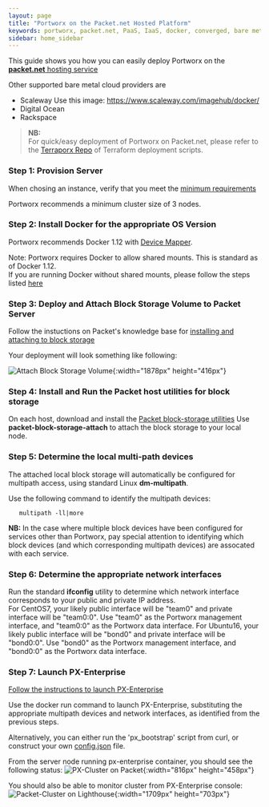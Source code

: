 ```yaml
---
layout: page
title: "Portworx on the Packet.net Hosted Platform"
keywords: portworx, packet.net, PaaS, IaaS, docker, converged, bare metal
sidebar: home_sidebar
---
```


This guide shows you how you can easily deploy Portworx on the [**packet.net** hosting service](http://packet.net)

Other supported bare metal cloud providers are

* Scaleway Use this image: https://www.scaleway.com/imagehub/docker/
* Digital Ocean
* Rackspace

>**NB:**<br/> For quick/easy deployment of Portworx on Packet.net, please refer to the [Terraporx Repo](https://github.com/portworx/terraporx/tree/master/packet) of Terraform deployment scripts. 

### Step 1: Provision Server 
When chosing an instance, verify that you meet the [minimum requirements](get-started-px-enterprise.html#step-1-verify-requirements)

Portworx recommends a minimum cluster size of 3 nodes.

### Step 2: Install Docker for the appropriate OS Version 
Portworx recommends Docker 1.12 with [Device Mapper](https://docs.docker.com/engine/userguide/storagedriver/device-mapper-driver/#/configure-docker-with-devicemapper).

Note: Portworx requires Docker to allow shared mounts.  This is standard as of Docker 1.12.  
If you are running Docker without shared mounts, please follow the steps listed [here](os-config-shared-mounts.html)

### Step 3: Deploy and Attach Block Storage Volume to Packet Server
Follow the instuctions on Packet's knowledge base for [installing and attaching to block storage](https://www.packet.net/help/kb/how-to-use-the-block-storage/)

Your deployment will look something like following:


![Attach Block Storage Volume](/images/block-storage-on-packet.png "Attach Block Storage Volume"){:width="1878px" height="416px"}

### Step 4: Install and Run the Packet host utilities for block storage 
On each host, download and install the [Packet block-storage utilities](https://github.com/packethost/packet-block-storage)
Use **packet-block-storage-attach** to attach the block storage to your local node.

### Step 5: Determine the local multi-path devices
The attached local block storage will automatically be configured for multipath access, using standard Linux **dm-multipath**.

Use the following command to identify the multipath devices:

```
   multipath -ll|more
```

**NB:**  In the case where multiple block devices have been configured for services other than Portworx, pay special attention to identifying 
which block devices (and which corresponding multipath devices) are assocated with each service.

### Step 6: Determine the appropriate network interfaces
Run the standard **ifconfig** utility to determine which network interface corresponds to your public and private IP address.  
For CentOS7, your likely public interface will be "team0" and private interface will be "team0:0".   Use "team0" as the Portworx management interface, and "team0:0" as the Portworx data interface.
For Ubuntu16, your likely public interface will be "bond0" and private interface will be "bond0:0".   Use "bond0" as the Portworx management interface, and "bond0:0" as the Portworx data interface.

### Step 7: Launch PX-Enterprise
[Follow the instructions to launch PX-Enterprise](get-started-px-enterprise.html)

Use the docker run command to launch PX-Enterprise, substituting the appropriate multipath devices and network interfaces, as identified from the previous steps.

Alternatively, you can either run the 'px_bootstrap' script from curl, or construct your own [config.json](config-json.html) file.

From the server node running px-enterprise container, you should see the following status:
![PX-Cluster on Packet](/images/px-cluster-on-packet.png "PX-Cluster on Packet"){:width="816px" height="458px"}


You should also be able to monitor cluster from PX-Enterprise console:
![Packet-Cluster on Lighthouse](/images/packet-cluster-on-lighthouse.png "Packet-Cluster on Lighthouse"){:width="1709px" height="703px"}

